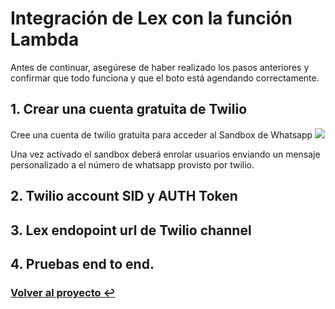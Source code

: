 # Integración de Lex con la función Lambda

Antes de continuar, asegúrese de haber realizado los pasos anteriores y confirmar que todo funciona y que el boto está agendando correctamente. 

## 1. Crear una cuenta gratuita de Twilio

Cree una cuenta de twilio gratuita para acceder al Sandbox de Whatsapp
[![](http://img.youtube.com/vi/O2PB6o2E8aA/0.jpg)](http://www.youtube.com/watch?v=O2PB6o2E8aA "Whatsapp Sandbox")


Una vez activado el sandbox deberá enrolar usuarios enviando un mensaje personalizado a el número de whatsapp provisto por twilio.

## 2. Twilio account SID y AUTH Token
## 3. Lex endopoint url de Twilio channel
## 4. Pruebas end to end.

### **[Volver al proyecto ↩️ ](README_Step_by_Step.md)**